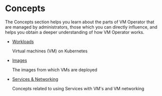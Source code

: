 # Concepts

The Concepts section helps you learn about the parts of VM Operator that are managed by administrators, those which you can directly influence, and helps you obtain a deeper understanding of how VM Operator works.

* [Workloads](./workloads/README.md)

    Virtual machines (VM) on Kubernetes

* [Images](./images/README.md)

    The images from which VMs are deployed

* [Services & Networking](./services-networking/README.md)

    Concepts related to using Services with VM's and VM networking

